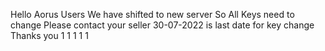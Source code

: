 Hello Aorus Users
We have shifted to new server
So All Keys need to change 
Please contact your seller 
30-07-2022 is last date for key change
Thanks you
1
1
1
1
1


